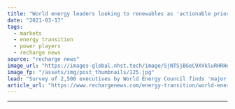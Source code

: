 ```yaml
---
title: "World energy leaders looking to renewables as 'actionable priority' for post-Covid economy"
date: "2021-03-17"
tags: 
  - markets
  - energy transition
  - power players
  - recharge news
source: "recharge news"
image_url: "https://images-global.nhst.tech/image/SjNTSjBGeC9XVkluRHRHdHVrL29tQ2FwbFRFUk5sYy9LT2NIQXNocnA2UT0=/nhst/binary/76045f356cc8a1f158bbf0ecb19da316"
image_fp: "/assets/img/post_thumbnails/125.jpg"
lead: "Survey of 2,500 executives by World Energy Council finds 'major realignment' in priorities toward social agenda to speed energy transition worldwide"
article_url: "https://www.rechargenews.com/energy-transition/world-energy-leaders-looking-to-renewables-as-actionable-priority-for-post-covid-economy/2-1-981899"
---
```


---
